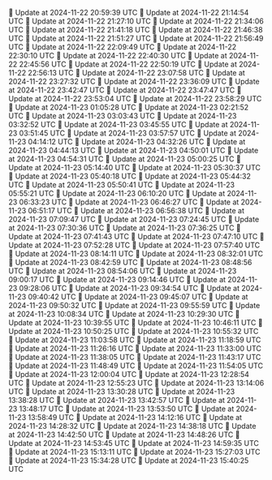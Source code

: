 🔄 Update at 2024-11-22 20:59:39 UTC
🔄 Update at 2024-11-22 21:14:54 UTC
🔄 Update at 2024-11-22 21:27:10 UTC
🔄 Update at 2024-11-22 21:34:06 UTC
🔄 Update at 2024-11-22 21:41:18 UTC
🔄 Update at 2024-11-22 21:46:38 UTC
🔄 Update at 2024-11-22 21:51:27 UTC
🔄 Update at 2024-11-22 21:56:49 UTC
🔄 Update at 2024-11-22 22:09:49 UTC
🔄 Update at 2024-11-22 22:30:10 UTC
🔄 Update at 2024-11-22 22:40:30 UTC
🔄 Update at 2024-11-22 22:45:56 UTC
🔄 Update at 2024-11-22 22:50:19 UTC
🔄 Update at 2024-11-22 22:56:13 UTC
🔄 Update at 2024-11-22 23:07:58 UTC
🔄 Update at 2024-11-22 23:27:32 UTC
🔄 Update at 2024-11-22 23:36:09 UTC
🔄 Update at 2024-11-22 23:42:47 UTC
🔄 Update at 2024-11-22 23:47:47 UTC
🔄 Update at 2024-11-22 23:53:04 UTC
🔄 Update at 2024-11-22 23:58:29 UTC
🔄 Update at 2024-11-23 01:05:28 UTC
🔄 Update at 2024-11-23 02:21:52 UTC
🔄 Update at 2024-11-23 03:03:43 UTC
🔄 Update at 2024-11-23 03:32:52 UTC
🔄 Update at 2024-11-23 03:45:55 UTC
🔄 Update at 2024-11-23 03:51:45 UTC
🔄 Update at 2024-11-23 03:57:57 UTC
🔄 Update at 2024-11-23 04:14:12 UTC
🔄 Update at 2024-11-23 04:32:26 UTC
🔄 Update at 2024-11-23 04:44:13 UTC
🔄 Update at 2024-11-23 04:50:01 UTC
🔄 Update at 2024-11-23 04:54:31 UTC
🔄 Update at 2024-11-23 05:00:25 UTC
🔄 Update at 2024-11-23 05:14:40 UTC
🔄 Update at 2024-11-23 05:30:37 UTC
🔄 Update at 2024-11-23 05:40:18 UTC
🔄 Update at 2024-11-23 05:44:32 UTC
🔄 Update at 2024-11-23 05:50:41 UTC
🔄 Update at 2024-11-23 05:55:21 UTC
🔄 Update at 2024-11-23 06:10:20 UTC
🔄 Update at 2024-11-23 06:33:23 UTC
🔄 Update at 2024-11-23 06:46:27 UTC
🔄 Update at 2024-11-23 06:51:17 UTC
🔄 Update at 2024-11-23 06:56:38 UTC
🔄 Update at 2024-11-23 07:09:47 UTC
🔄 Update at 2024-11-23 07:24:45 UTC
🔄 Update at 2024-11-23 07:30:36 UTC
🔄 Update at 2024-11-23 07:36:25 UTC
🔄 Update at 2024-11-23 07:41:43 UTC
🔄 Update at 2024-11-23 07:47:10 UTC
🔄 Update at 2024-11-23 07:52:28 UTC
🔄 Update at 2024-11-23 07:57:40 UTC
🔄 Update at 2024-11-23 08:14:11 UTC
🔄 Update at 2024-11-23 08:32:01 UTC
🔄 Update at 2024-11-23 08:42:59 UTC
🔄 Update at 2024-11-23 08:48:56 UTC
🔄 Update at 2024-11-23 08:54:06 UTC
🔄 Update at 2024-11-23 09:00:17 UTC
🔄 Update at 2024-11-23 09:14:46 UTC
🔄 Update at 2024-11-23 09:28:06 UTC
🔄 Update at 2024-11-23 09:34:54 UTC
🔄 Update at 2024-11-23 09:40:42 UTC
🔄 Update at 2024-11-23 09:45:07 UTC
🔄 Update at 2024-11-23 09:50:32 UTC
🔄 Update at 2024-11-23 09:55:59 UTC
🔄 Update at 2024-11-23 10:08:34 UTC
🔄 Update at 2024-11-23 10:29:30 UTC
🔄 Update at 2024-11-23 10:39:55 UTC
🔄 Update at 2024-11-23 10:46:11 UTC
🔄 Update at 2024-11-23 10:50:25 UTC
🔄 Update at 2024-11-23 10:55:32 UTC
🔄 Update at 2024-11-23 11:03:58 UTC
🔄 Update at 2024-11-23 11:18:59 UTC
🔄 Update at 2024-11-23 11:26:16 UTC
🔄 Update at 2024-11-23 11:33:00 UTC
🔄 Update at 2024-11-23 11:38:05 UTC
🔄 Update at 2024-11-23 11:43:17 UTC
🔄 Update at 2024-11-23 11:48:49 UTC
🔄 Update at 2024-11-23 11:54:05 UTC
🔄 Update at 2024-11-23 12:00:04 UTC
🔄 Update at 2024-11-23 12:28:54 UTC
🔄 Update at 2024-11-23 12:55:23 UTC
🔄 Update at 2024-11-23 13:14:06 UTC
🔄 Update at 2024-11-23 13:30:28 UTC
🔄 Update at 2024-11-23 13:38:28 UTC
🔄 Update at 2024-11-23 13:42:57 UTC
🔄 Update at 2024-11-23 13:48:17 UTC
🔄 Update at 2024-11-23 13:53:50 UTC
🔄 Update at 2024-11-23 13:58:49 UTC
🔄 Update at 2024-11-23 14:12:16 UTC
🔄 Update at 2024-11-23 14:28:32 UTC
🔄 Update at 2024-11-23 14:38:18 UTC
🔄 Update at 2024-11-23 14:42:50 UTC
🔄 Update at 2024-11-23 14:48:26 UTC
🔄 Update at 2024-11-23 14:53:45 UTC
🔄 Update at 2024-11-23 14:59:35 UTC
🔄 Update at 2024-11-23 15:13:11 UTC
🔄 Update at 2024-11-23 15:27:03 UTC
🔄 Update at 2024-11-23 15:34:28 UTC
🔄 Update at 2024-11-23 15:40:25 UTC
